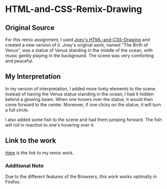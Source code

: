 # HTML-and-CSS-Remix-Drawing

## Original Source
For this remix assignment, I used [Joey's HTML-and-CSS-Drawing](https://github.com/joey1005/HTML-and-CSS-drawing) and created a new version of it. Joey's original work, named "The Birth of Venus", was a statue of Venus standing in the middle of the ocean, with music gently playing in the background. The scene was very comforting and peaceful.

## My Interpretation
In my version of interpretation, I added more lively elements to the scene. Instead of having the Venus statue standing in the ocean, I had it hidden behind a glowing beam. When one hovers over the statue, it would then come forward to the center. Moreover, if one clicks on the statue, it will turn a full circle.

I also added some fish to the scene and had them jumping forward. The fish will roll in reaction to one's hovering over it.

## Link to the work
[Here](http://i6.cims.nyu.edu/~zc1151/remix-drawing/index.html) is the link to my remix work.

### Additional Note
Due to the different features of the Browsers, this work works optimally in Firefox.
